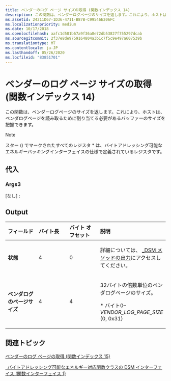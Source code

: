 ```yaml
---
title: ベンダーのログ ページ サイズの取得 (関数インデックス 14)
description: この関数は、ベンダーログページのサイズを返します。これにより、ホストは、ベンダログページを読み取るために割り当てる必要があるバッファーのサイズを把握できます。
ms.assetid: 24211D67-1D36-4711-B87B-C99546E206FC
ms.localizationpriority: medium
ms.date: 10/17/2018
ms.openlocfilehash: aafc1d581b67a9f36a8e72db53827f755297dcab
ms.sourcegitcommit: 2f37e8de9759164804a3b1c7f5c9e497a607539b
ms.translationtype: MT
ms.contentlocale: ja-JP
ms.lasthandoff: 05/26/2020
ms.locfileid: "83851701"
---
```

# <a name="get-vendor-log-page-size-function-index-14"></a>ベンダーのログ ページ サイズの取得 (関数インデックス 14)


この関数は、ベンダーログページのサイズを返します。これにより、ホストは、ベンダログページを読み取るために割り当てる必要があるバッファーのサイズを把握できます。

> [!NOTE]
> スター () でマークされたすべてのレジスタ \* は、バイトアドレッシング可能なエネルギーバッキングインターフェイスの仕様で定義されているレジスタです。

 

## <a name="span-idinputspanspan-idinputspanspan-idinputspaninput"></a><span id="Input"></span><span id="input"></span><span id="INPUT"></span>代入


### <a name="span-idargs3spanspan-idargs3spanspan-idargs3spanargs3"></a><span id="Args3"></span><span id="args3"></span><span id="ARGS3"></span>Args3

[なし] :

## <a name="span-idoutputspanspan-idoutputspanspan-idoutputspanoutput"></a><span id="Output"></span><span id="output"></span><span id="OUTPUT"></span>Output


<table>
<colgroup>
<col width="25%" />
<col width="25%" />
<col width="25%" />
<col width="25%" />
</colgroup>
<thead>
<tr class="header">
<th align="left">フィールド</th>
<th align="left">バイト長</th>
<th align="left">バイト オフセット</th>
<th align="left">説明</th>
</tr>
</thead>
<tbody>
<tr class="odd">
<td align="left"><strong>状態</strong></td>
<td align="left">4</td>
<td align="left">0</td>
<td align="left"><p>詳細については、 <a href="-dsm-interface-for-byte-addressable-energy-backed-function-class--function-interface-1-.md" data-raw-source="[_DSM Method Output](-dsm-interface-for-byte-addressable-energy-backed-function-class--function-interface-1-.md)">_DSM メソッドの出力</a>にアクセスしてください。</p></td>
</tr>
<tr class="even">
<td align="left"><strong>ベンダログのページサイズ</strong></td>
<td align="left">4</td>
<td align="left">4</td>
<td align="left"><p>32バイトの倍数単位のベンダログページのサイズ。</p>
<p>* バイト0– <em>VENDOR_LOG_PAGE_SIZE</em> (0, 0x31)</p></td>
</tr>
</tbody>
</table>

 

## <a name="span-idrelated_topicsspanrelated-topics"></a><span id="related_topics"></span>関連トピック


[ベンダーのログ ページの取得 (関数インデックス 15)](get-vendor-log-page--function-index-15-.md)

[\_バイトアドレッシング可能なエネルギー対応関数クラスの DSM インターフェイス (関数インターフェイス 1)](-dsm-interface-for-byte-addressable-energy-backed-function-class--function-interface-1-.md)

 

 







